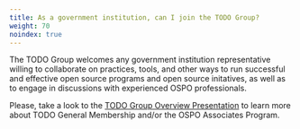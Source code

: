 ```yaml
---
title: As a government institution, can I join the TODO Group?
weight: 70
noindex: true
---
```


The TODO Group welcomes any government institution representative willing to collaborate on practices, tools, and other ways to run successful and effective open source programs and open source initatives, as well as to engage in discussions with experienced OSPO professionals.

Please, take a look to the [TODO Group Overview Presentation](https://docs.google.com/presentation/d/1p4dhx0Dg8fZDO8yzp7nWC2r5WHyVH-jjSQM59lkKLdo/edit?usp=sharing) to learn more about TODO General Membership and/or the OSPO Associates Program.
